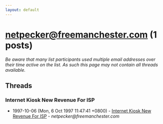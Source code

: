 ```yaml
---
layout: default
---
```


# netpecker@freemanchester.com (1 posts)

_Be aware that many list participants used multiple email addresses over their time active on the list. As such this page may not contain all threads available._

## Threads

### Internet Kiosk New Revenue For ISP
+ 1997-10-06 (Mon, 6 Oct 1997 11:47:41 +0800) - [Internet Kiosk New Revenue For ISP](/archive/1997/10/a3994755e9d6a1ee66989e46e819568134b180717bb2820e279fcc26c166107e) - _netpecker@freemanchester.com_

